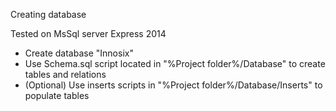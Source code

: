 Creating database

Tested on MsSql server Express 2014

- Create database "Innosix"
- Use Schema.sql script located in "%Project folder%/Database" to create tables and relations
- (Optional) Use inserts scripts in "%Project folder%/Database/Inserts" to populate tables
